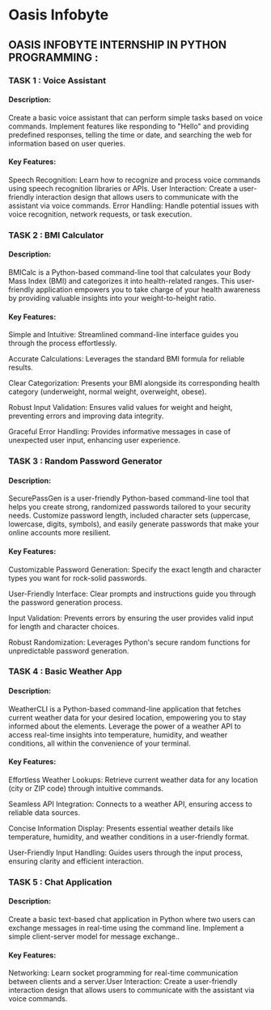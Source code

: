 # Oasis Infobyte

## OASIS INFOBYTE INTERNSHIP IN PYTHON PROGRAMMING :

### TASK 1 : Voice Assistant

#### Description:

 Create a basic voice assistant that can perform simple tasks based on voice commands. Implement features like responding to "Hello" and providing predefined responses, telling the time or date, and searching the web for information based on user queries.

#### Key Features:

Speech Recognition: Learn how to recognize and process voice commands using speech recognition libraries or APIs.
User Interaction: Create a user-friendly interaction design that allows users to communicate with the assistant via voice commands.
Error Handling: Handle potential issues with voice recognition, network requests, or task execution.


### TASK 2 : BMI Calculator

#### Description:

BMICalc is a Python-based command-line tool that calculates your Body Mass Index (BMI) and categorizes it into health-related ranges. This user-friendly application empowers you to take charge of your health awareness by providing valuable insights into your weight-to-height ratio.

#### Key Features:

Simple and Intuitive: Streamlined command-line interface guides you through the process effortlessly.

Accurate Calculations: Leverages the standard BMI formula for reliable results.

Clear Categorization: Presents your BMI alongside its corresponding health category (underweight, normal weight, overweight, obese).

Robust Input Validation: Ensures valid values for weight and height, preventing errors and improving data integrity.

Graceful Error Handling: Provides informative messages in case of unexpected user input, enhancing user experience.


### TASK 3 : Random Password Generator

#### Description:

SecurePassGen is a user-friendly Python-based command-line tool that helps you create strong, randomized passwords tailored to your security needs.  Customize password length, included character sets (uppercase, lowercase, digits, symbols), and easily generate passwords that make your online accounts more resilient.

#### Key Features:

Customizable Password Generation: Specify the exact length and character types you want for rock-solid passwords.

User-Friendly Interface: Clear prompts and instructions guide you through the password generation process.

Input Validation: Prevents errors by ensuring the user provides valid input for length and character choices.

Robust Randomization: Leverages Python's secure random functions for unpredictable password generation.


### TASK 4 : Basic Weather App

#### Description:

WeatherCLI is a Python-based command-line application that fetches current weather data for your desired location, empowering you to stay informed about the elements. Leverage the power of a weather API to access real-time insights into temperature, humidity, and weather conditions, all within the convenience of your terminal.

#### Key Features:

Effortless Weather Lookups: Retrieve current weather data for any location (city or ZIP code) through intuitive commands.

Seamless API Integration: Connects to a weather API, ensuring access to reliable data sources.

Concise Information Display: Presents essential weather details like temperature, humidity, and weather conditions in a user-friendly format.

User-Friendly Input Handling: Guides users through the input process, ensuring clarity and efficient interaction.
### TASK 5 : Chat Application

#### Description:

Create a basic text-based chat application in Python where two users can exchange messages in real-time using the command line. Implement a simple client-server model for message exchange..

#### Key Features:

Networking: Learn socket programming for real-time communication between clients and a server.User Interaction: Create a user-friendly interaction design that allows users to communicate with the assistant via voice commands.

